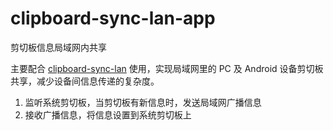 # clipboard-sync-lan-app
剪切板信息局域网内共享

主要配合 [clipboard-sync-lan](https://github.com/Gomaxx/clipboard-sync-lan) 使用，实现局域网里的 PC 及 Android 设备剪切板共享，减少设备间信息传递的复杂度。

1. 监听系统剪切板，当剪切板有新信息时，发送局域网广播信息
2. 接收广播信息，将信息设置到系统剪切板上
